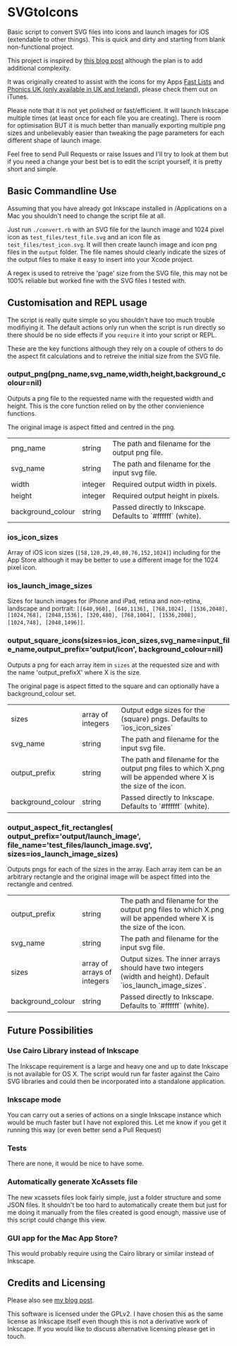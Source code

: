 SVGtoIcons
==========

Basic script to convert SVG files into icons and launch images for iOS (extendable to other things). This is quick and dirty and starting from blank non-functional project.

This project is inspired by [this blog post](http://throwachair.com/2013/10/26/generate-all-your-ios-app-icons-with-svg-and-inkscape/) although the plan is to add additional complexity.

It was originally created to assist with the icons for my Apps [Fast Lists](http://itunes.com/apps/fastlists) and [Phonics UK (only available in UK and Ireland)](http://itunes.com/apps/phonicsuk), please check them out on iTunes.

Please note that it is not yet polished or fast/efficient. It will launch Inkscape multiple times (at least once for each file you are creating). There is room for optimisation BUT it is much better than manually exporting multiple png sizes and unbelievably easier than tweaking the page parameters for each different shape of launch image.

Feel free to send Pull Requests or raise Issues and I'll try to look at them but if you need a change your best bet is to edit the script yourself, it is pretty short and simple.

Basic Commandline Use
---------------------

Assuming that you have already got Inkscape installed in /Applications on a Mac you shouldn't need to change the script file at all.

Just run `./convert.rb` with an SVG file for the launch image and 1024 pixel icon as `test_files/test_file.svg` and an icon file as `test_files/test_icon.svg`. It will then create launch image and icon png files in the `output` folder. The file names should clearly indicate the sizes of the output files to make it easy to insert into your Xcode project.

A regex is used to retreive the 'page' size from the SVG file, this may not be 100% reliable but worked fine with the SVG files I tested with.

Customisation and REPL usage
----------------------------

The script is really quite simple so you shouldn't have too much trouble modifiying it. The default actions only run when the script is run directly so there should be no side effects if you `require` it into your script or REPL.

These are the key functions although they rely on a couple of others to do the aspect fit calculations and to retreive the initial size from the SVG file.

### output_png(png_name,svg_name,width,height,background_colour=nil)

Outputs a png file to the requested name with the requested width and height. This is the core function relied on by the other convienience functions.

The original image is aspect fitted and centred in the png.

<table>
    <tr>
        <td>png_name</td><td>string</td><td>The path and filename for the output png file.</td>
    </tr>
    <tr>
        <td>svg_name</td><td>string</td><td>The path and filename for the input svg file.</td>
    </tr>
    <tr>
        <td>width</td><td>integer</td><td>Required output width in pixels.</td>
    </tr>
     <tr>
        <td>height</td><td>integer</td><td>Required output height in pixels.</td>
    </tr>
     <tr>
        <td>background_colour</td><td>string</td><td>Passed directly to Inkscape. Defaults to `#ffffff` (white).</td>
    </tr>
</table>

### ios_icon_sizes

Array of iOS icon sizes (`[58,120,29,40,80,76,152,1024]`) including for the App Store although it may be better to use a different image for the 1024 pixel icon. 

### ios_launch_image_sizes

 Sizes for launch images for iPhone and iPad, retina and non-retina, landscape and portrait: `[[640,960], [640,1136], [768,1024], [1536,2048], [1024,768], [2048,1536], [320,480], [768,1004], [1536,2008], [1024,748], [2048,1496]]`. 

### output_square_icons(sizes=ios_icon_sizes,svg_name=input_file_name,output_prefix='output/icon', background_colour=nil)

Outputs a png for each array item in `sizes` at the requested size and with the name 'output_prefixX' where X is the size.

The original page is aspect fitted to the square and can optionally have a background_colour set.

<table>
    <tr>
        <td>sizes</td><td>array of integers</td><td>Output edge sizes for the (square) pngs. Defaults to `ios_icon_sizes`</td>
    </tr>
    <tr>
        <td>svg_name</td><td>string</td><td>The path and filename for the input svg file.</td>
    </tr>
    <tr>
      	<td>output_prefix</td><td>string</td><td>The path and filename for the output png files to which X.png will be appended where X is the size of the icon.</td>
    </tr>
     <tr>
        <td>background_colour</td><td>string</td><td>Passed directly to Inkscape. Defaults to `#ffffff` (white).</td>
    </tr>
</table>

### output_aspect_fit_rectangles( output_prefix='output/launch_image', file_name='test_files/launch_image.svg', sizes=ios_launch_image_sizes)

Outputs pngs for each of the sizes in the array. Each array item can be an arbitrary rectangle and the original image will be aspect fitted into the rectangle and centred.

<table>
<tr>
    <td>output_prefix</td><td>string</td><td>The path and filename for the output png files to which X.png will be appended where X is the size of the icon.</td>
    </tr>
    <tr>
        <td>svg_name</td><td>string</td><td>The path and filename for the input svg file.</td>
    </tr>
    <tr>
        <td>sizes</td><td>array of arrays of integers</td><td>Output sizes. The inner arrays should have two integers (width and height). Default `ios_launch_image_sizes`.</td>
    </tr>
     <tr>
        <td>background_colour</td><td>string</td><td>Passed directly to Inkscape. Defaults to `#ffffff` (white).</td>
    </tr>

</table>

Future Possibilities
--------------------
### Use Cairo Library instead of Inkscape

The Inkscape requirement is a large and heavy one and up to date Inkscape is not available for OS X. The script would run far faster against the Cairo SVG libraries and could then be incorporated into a standalone application.

### Inkscape mode

You can carry out a series of actions on a single Inkscape instance which would be much faster but I have not explored this. Let me know if you get it running this way (or even better send a Pull Request)

### Tests

There are none, it would be nice to have some.

### Automatically generate XcAssets file

The new xcassets files look fairly simple, just a folder structure and some JSON files. It shouldn't be too hard to automatically create them but just for me doing it manually from the files created is good enough, massive use of this script could change this view.

### GUI app for the Mac App Store?

This would probably require using the Cairo library or similar instead of Inkscape.

Credits and Licensing
---------------------

Please also see [my blog post](http://blog.human-friendly.com/useful-svg-to-ios-icons-tip-using-inkscape).

This software is licensed under the GPLv2. I have chosen this as the same license as Inkscape itself even though this is not a derivative work of Inkscape. If you would like to discuss alternative licensing please get in touch.

